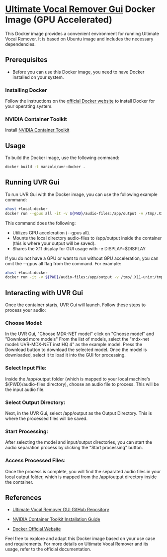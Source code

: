 # [Ultimate Vocal Remover Gui](https://github.com/Anjok07/ultimatevocalremovergui) Docker Image (GPU Accelerated)

This Docker image provides a convenient environment for running Ultimate Vocal Remover.
It is based on Ubuntu image and includes the necessary dependencies.

## Prerequisites
- Before you can use this Docker image, you need to have Docker installed on your system.

### Installing Docker

Follow the instructions on the [official Docker website](https://docs.docker.com/get-docker/) to install Docker for your operating system.

### NVIDIA Container Toolkit

Install [NVIDIA Container Toolkit](https://docs.nvidia.com/datacenter/cloud-native/container-toolkit/latest/install-guide.html)

## Usage
To build the Docker image, use the following command:

```bash
docker build -t manzolo/uvr-docker .
```

## Running UVR Gui
To run UVR Gui with the Docker image, you can use the following example command:

```bash
xhost +local:docker
docker run --gpus all -it -v ${PWD}/audio-files:/app/output -v /tmp/.X11-unix:/tmp/.X11-unix -e DISPLAY=$DISPLAY manzolo/uvr-docker
```
This command does the following:

- Utilizes GPU acceleration (--gpus all).
- Mounts the local directory audio-files to /app/output inside the container (this is where your output will be saved).
- Shares the X11 display for GUI usage with -e DISPLAY=$DISPLAY
    
If you do not have a GPU or want to run without GPU acceleration, you can omit the --gpus all flag from the command. For example:
```bash
xhost +local:docker
docker run -it -v ${PWD}/audio-files:/app/output -v /tmp/.X11-unix:/tmp/.X11-unix -e DISPLAY=$DISPLAY manzolo/uvr-docker
```

## Interacting with UVR Gui

Once the container starts, UVR Gui will launch. Follow these steps to process your audio:

### Choose Model:
  In the UVR Gui, "Choose MDX-NET model" click on "Choose model" and "Download more models"
  From the list of models, select the "mdx-net model: UVR-MDX-NET inst HQ 4" as the example model.
  Press the Download button to download the selected model.
  Once the model is downloaded, select it to load it into the GUI for processing.

### Select Input File:
Inside the /app/output folder (which is mapped to your local machine's ${PWD}/audio-files directory), choose an audio file to process. This will be the input audio file.

### Select Output Directory:
Next, in the UVR Gui, select /app/output as the Output Directory. This is where the processed files will be saved.

### Start Processing:
After selecting the model and input/output directories, you can start the audio separation process by clicking the "Start processing" button.
    
### Access Processed Files:
Once the process is complete, you will find the separated audio files in your local output folder, which is mapped from the /app/output directory inside the container.

## References
- [Ultimate Vocal Remover GUI GitHub Repository](https://github.com/Anjok07/ultimatevocalremovergui)

- [NVIDIA Container Toolkit Installation Guide](https://docs.nvidia.com/datacenter/cloud-native/container-toolkit/latest/install-guide.html)

- [Docker Official Website](https://docs.docker.com/get-docker/)

Feel free to explore and adapt this Docker image based on your use case and requirements. For more details on Ultimate Vocal Remover and its usage, refer to the official documentation.
